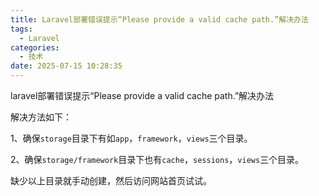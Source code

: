```yaml
---
title: Laravel部署错误提示“Please provide a valid cache path.”解决办法
tags:
  - Laravel
categories:
  - 技术
date: 2025-07-15 10:28:35
---
```


laravel部署错误提示“Please provide a valid cache path.”解决办法

解决方法如下：

1、确保`storage`目录下有如`app`，`framework`，`views`三个目录。

2、确保`storage/framework`目录下也有`cache`，`sessions`，`views`三个目录。

缺少以上目录就手动创建，然后访问网站首页试试。
